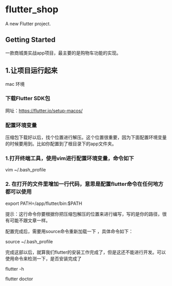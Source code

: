 # flutter_shop

A new Flutter project.

## Getting Started

一款商城类实战app项目，最主要的是购物车功能的实现。

## 1.让项目运行起来
 mac 环境
### 下载Flutter SDK包
 网址：https://flutter.io/setup-macos/
 ### 配置环境变量
 压缩包下载好以后，找个位置进行解压。这个位置很重要，因为下面配置环境变量的时候要用到。比如你配置到了根目录下的app文件夹。
 ### 1.打开终端工具，使用vim进行配置环境变量，命令如下
 
 vim ~/.bash_profile
 ### 2. 在打开的文件里增加一行代码，意思是配置flutter命令在任何地方都可以使用
 export PATH=/app/flutter/bin:$PATH
 
 提示：这行命令你要根据你把压缩包解压的位置来进行编写，写的是你的路径，很有可能不跟文章一样。
 
 配置完成后，需要用source命令重新加载一下 ，具体命令如下：
 
 source ~/.bash_profile
 
 完成这部以后，就算我们flutter的安装工作完成了，但是这还不能进行开发。可以使用命令来检测一下，是否安装完成了
 
 flutter -h
 
 flutter doctor
